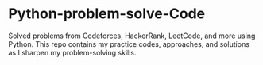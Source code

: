 # Python-problem-solve-Code
Solved problems from Codeforces, HackerRank, LeetCode, and more using Python. This repo contains my practice codes, approaches, and solutions as I sharpen my problem-solving skills.

